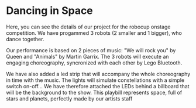 # Dancing in Space
Here, you can see the details of our project for the robocup onstage competition. We have progammed 3 robots (2 smaller and 1 bigger), who dance together.


Our performance is based on 2 pieces of music: "We will rock you" by Queen and "Animals" by Martin Garrix. The 3 robots will execute an engaging choreography, syncronized with each other by  Lego Bluetooth.


We have also added a led strip that will accompany the whole choreography in time with the music. The lights will simulate constellations with a simple switch on-off...  We have therefore attached the LEDs behind a billboard that will be the background to the show. This playbill represents space, full of stars and planets, perfectly made by our artists staff
